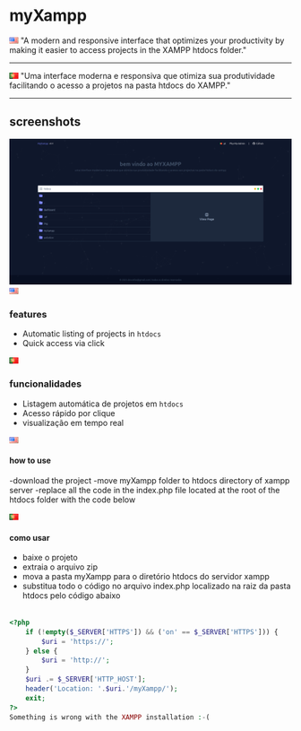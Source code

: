 
<h1>myXampp</h1>
<img src='/public/images/en.png' alt='en translation'>
"A modern and responsive interface that optimizes your productivity by making it easier to access projects in the XAMPP htdocs folder."
<hr>
<img src='/public/images/pt.png' alt='en translation'> 
"Uma interface moderna e responsiva que otimiza sua produtividade facilitando o acesso a projetos na pasta htdocs do XAMPP."
<hr>
<h2>screenshots</h2>
<img src='/public/images/screen.png' alt='screen capture'>

<img src='/public/images/en.png' alt='en translation'>
<h3>features</h3>

- Automatic listing of projects in `htdocs`
- Quick access via click

<img src='/public/images/pt.png' alt='en translation'> 
<h3>funcionalidades</h3>

- Listagem automática de projetos em `htdocs`
- Acesso rápido por clique
- visualização em tempo real

<img src='/public/images/en.png' alt='en translation'>
<h4>how to use</h4>

-download the project
-move myXampp folder to htdocs directory of xampp server
-replace all the code in the index.php file located at the root of the htdocs folder with the code below

<img src='/public/images/pt.png' alt='en translation'> 
<h4>como usar</h4>

- baixe o projeto
- extraia o arquivo zip
- mova a pasta myXampp para o diretório htdocs do servidor xampp
- substitua todo o código no arquivo index.php localizado na raiz da pasta htdocs pelo código abaixo

```php

<?php
	if (!empty($_SERVER['HTTPS']) && ('on' == $_SERVER['HTTPS'])) {
		$uri = 'https://';
	} else {
		$uri = 'http://';
	}
	$uri .= $_SERVER['HTTP_HOST'];
	header('Location: '.$uri.'/myXampp/');
	exit;
?>
Something is wrong with the XAMPP installation :-(
```
